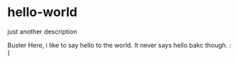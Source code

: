# hello-world
just another description

Buster Here, i like to say hello to the world. It never says hello bakc though. :(

